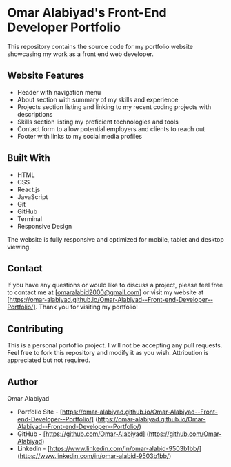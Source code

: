 # Omar Alabiyad's Front-End Developer Portfolio

This repository contains the source code for my portfolio website showcasing my work as a front end web developer.

## Website Features

- Header with navigation menu 
- About section with summary of my skills and experience
- Projects section listing and linking to my recent coding projects with descriptions 
- Skills section listing my proficient technologies and tools
- Contact form to allow potential employers and clients to reach out 
- Footer with links to my social media profiles

## Built With

- HTML
- CSS 
- React.js
- JavaScript
- Git
- GitHub
- Terminal
- Responsive Design

The website is fully responsive and optimized for mobile, tablet and desktop viewing.

## Contact

If you have any questions or would like to discuss a project, please feel free to contact me at [omaralabid2000@gmail.com] or visit my website at [https://omar-alabiyad.github.io/Omar-Alabiyad--Front-end-Developer--Portfolio/]. Thank you for visiting my portfolio!

## Contributing

This is a personal portoflio project. I will not be accepting any pull requests. Feel free to fork this repository and modify it as you wish. Attribution is appreciated but not required.

## Author

Omar Alabiyad

- Portfolio Site - [https://omar-alabiyad.github.io/Omar-Alabiyad--Front-end-Developer--Portfolio/]
(https://omar-alabiyad.github.io/Omar-Alabiyad--Front-end-Developer--Portfolio/)
- GitHub - [https://github.com/Omar-Alabiyad]
(https://github.com/Omar-Alabiyad)
- Linkedin - [https://www.linkedin.com/in/omar-alabid-9503b1bb/]
(https://www.linkedin.com/in/omar-alabid-9503b1bb/)